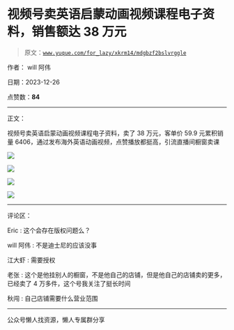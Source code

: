 # 视频号卖英语启蒙动画视频课程电子资料，销售额达 38 万元

> 原文：[`www.yuque.com/for_lazy/xkrm14/mdgbzf2bslvrggle`](https://www.yuque.com/for_lazy/xkrm14/mdgbzf2bslvrggle)

作者： will 阿伟

日期：2023-12-26

点赞数：**84**

* * *

正文：

视频号卖英语启蒙动画视频课程电子资料，卖了 38 万元，客单价 59.9 元累积销量 6406，通过发布海外英语动画视频，点赞播放都挺高，引流直播间橱窗卖课

![](img/28170808b171536065f350936f23e7e5.png)

![](img/a61a84e6edc303d045b11d74192772a2.png)

![](img/38004c6da164dbbcd87d9d8ed2ddcb79.png)

![](img/9eee55a154fe6f7ccbafc6ed236429c5.png)

* * *

评论区：

Eric : 这个会存在版权问题么？

will 阿伟 : 不是迪士尼的应该没事

江大虾 : 需要授权

老张 : 这个是他挂别人的橱窗，不是他自己的店铺，但是他自己的店铺卖的更多，已经卖了 4 万多件，这个号我关注了挺长时间

秋闯 : 自己店铺需要什么营业范围

* * *

公众号懒人找资源，懒人专属群分享